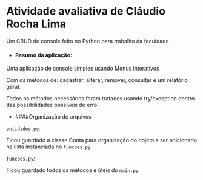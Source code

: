 # Atividade avaliativa de Cláudio Rocha Lima
Um CRUD de console feito no Python para trabalho da faculdade




- #### Resumo da aplicação:

Uma aplicação de console simples usando Menus interativos

Com os métodos de: cadastrar, alterar, remover, consultar e um relatório geral.

Todos os métodos necessários foram tratados usando try/exception dentro das possibilidades possíveis de erro.





- ####Organização de arquivos

``entidades.py``:

Ficou guardado a classe Conta para organização do objeto a ser adicionado na lista instânciada no ``funcoes.py``

``funcoes.py``:

Ficou guardado todos os métodos e úteis do ``main.py``
